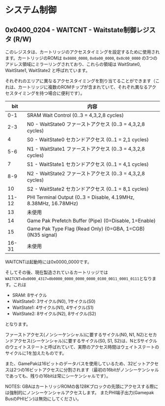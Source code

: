 # システム制御

## 0x0400_0204 - WAITCNT - Waitstate制御レジスタ (R/W)

このレジスタは、カートリッジのアクセスタイミングを設定するために使用されます。カートリッジのROMは `0x0800_0000`, `0x0a00_0000`, `0x0c00_0000` の3つのアドレス領域にミラーリングされており、これらの領域は WaitState0, WaitState1, WaitState2 と呼ばれています。

それぞれのエリアに異なるアクセスタイミングを割り当てることができます（これは、カートリッジに複数のROMチップが含まれていて、それぞれ異なるアクセスタイミングを持つ場合に便利です）。

 bit  |  内容
----- | -----
0-1   | SRAM Wait Control          (0..3 = 4,3,2,8 cycles)
2-3   | N0 - WaitState0 ファーストアクセス  (0..3 = 4,3,2,8 cycles)
4     | S0 - WaitState0 セカンドアクセス (0..1 = 2,1 cycles)
5-6   | N1 - WaitState1 ファーストアクセス  (0..3 = 4,3,2,8 cycles)
7     | S1 - WaitState1 セカンドアクセス (0..1 = 4,1 cycles)
8-9   | N2 - WaitState2 ファーストアクセス  (0..3 = 4,3,2,8 cycles)
10    | S2 - WaitState2 セカンドアクセス (0..1 = 8,1 cycles)
11-12 | PHI Terminal Output        (0..3 = Disable, 4.19MHz, 8.38MHz, 16.78MHz)
13    | 未使用
14    | Game Pak Prefetch Buffer (Pipe) (0=Disable, 1=Enable)
15    | Game Pak Type Flag  (Read Only) (0=GBA, 1=CGB) (IN35 signal)
16-31 | 未使用

WAITCNTは起動時には0x0000_0000です。

そしてその後、現在製造されているカートリッジでは `WAITCNT=0x0000_4317=0b0000_0000_0000_0000_0100_0011_0001_0111`となります。これは

- SRAM: 8サイクル
- WaitState0: 3サイクル(N0), 1サイクル(S0)
- WaitState1: 4サイクル(N1), 4サイクル(S1)
- WaitState2: 8サイクル(N2), 8サイクル(S2)

となります。

ファーストアクセス(ノンシーケンシャル)に要するサイクル(N0, N1, N2)とセカンドアクセス(シーケンシャル)に要するサイクル(S0, S1, S2)は、NとSサイクルのウェイトステートと呼ばれていて、実際のアクセス時間はウェイトステートのサイクルに1を加えたものです。

また、GamePakは16ビットのデータバスを使用しているため、32ビットアクセスは2つの16ビットアクセスに分割されます（最初の16bitがノンシーケンシャルであっても、残りの16bitは常にシーケンシャルです）。

NOTES: GBAはカートリッジROMの各128Kブロックの先頭にアクセスする際には強制的にノンシーケンシャルアクセスします。 またPHI端子出力(Gamepak BusのPHIピン)は無効にしてください。
